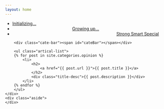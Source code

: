 ```yaml
---
layout: home
---
```


<div class="index-content opinion">
    <div class="section">
        <ul class="artical-cate">
            <li><a href="/"><span>Initializing...</span></a></li>
            <li class="on" style="text-align:center"><a href="/opinion"><span>Growing up...</span></a></li>
            <li style="text-align:right"><a href="/project"><span>Strong Smart Special</span></a></li>
        </ul>

        <div class="cate-bar"><span id="cateBar"></span></div>

        <ul class="artical-list">
        {% for post in site.categories.opinion %}
            <li>
                <h2>
                    <a href="{{ post.url }}">{{ post.title }}</a>
                </h2>
                <div class="title-desc">{{ post.description }}</div>
            </li>
        {% endfor %}
        </ul>
    </div>
    <div class="aside">
    </div>
</div>
